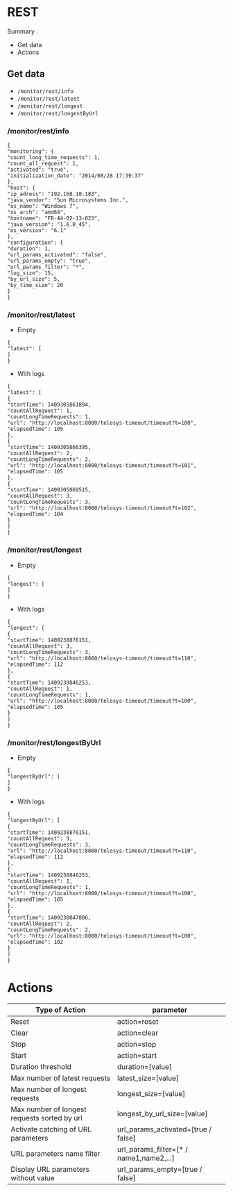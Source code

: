 # REST 

Summary :
* Get data
* Actions

## Get data
* ```/monitor/rest/info```
* ```/monitor/rest/latest```
* ```/monitor/rest/longest```
* ```/monitor/rest/longestByUrl```

### /monitor/rest/info
```
{
"monitoring": {
"count_long_time_requests": 1,
"count_all_request": 1,
"activated": "true",
"initialization_date": "2014/08/28 17:39:37"
},
"host": {
"ip_adress": "192.168.10.183",
"java_vendor": "Sun Microsystems Inc.",
"os_name": "Windows 7",
"os_arch": "amd64",
"hostname": "FR-44-02-13-023",
"java_version": "1.6.0_45",
"os_version": "6.1"
},
"configuration": {
"duration": 1,
"url_params_activated": "false",
"url_params_empty": "true",
"url_params_filter": "*",
"log_size": 15,
"by_url_size": 5,
"by_time_size": 20
}
}
```

### /monitor/rest/latest
* Empty
```
{
"latest": [
]
}
```

* With logs
```
{
"latest": [
{
"startTime": 1409305861894,
"countAllRequest": 1,
"countLongTimeRequests": 1,
"url": "http://localhost:8080/telosys-timeout/timeout?t=100",
"elapsedTime": 105
},
{
"startTime": 1409305866395,
"countAllRequest": 2,
"countLongTimeRequests": 2,
"url": "http://localhost:8080/telosys-timeout/timeout?t=101",
"elapsedTime": 105
},
{
"startTime": 1409305869515,
"countAllRequest": 3,
"countLongTimeRequests": 3,
"url": "http://localhost:8080/telosys-timeout/timeout?t=102",
"elapsedTime": 104
}
]
}
```

### /monitor/rest/longest
* Empty
```
{
"longest": [
]
}
```

* With logs
```
{
"longest": [
{
"startTime": 1409238876151,
"countAllRequest": 3,
"countLongTimeRequests": 3,
"url": "http://localhost:8080/telosys-timeout/timeout?t=110",
"elapsedTime": 112
},
{
"startTime": 1409238846253,
"countAllRequest": 1,
"countLongTimeRequests": 1,
"url": "http://localhost:8080/telosys-timeout/timeout?t=100",
"elapsedTime": 105
}
]
}
```

### /monitor/rest/longestByUrl
* Empty
```
{
"longestByUrl": [
]
}
```

* With logs
```
{
"longestByUrl": [
{
"startTime": 1409238876151,
"countAllRequest": 3,
"countLongTimeRequests": 3,
"url": "http://localhost:8080/telosys-timeout/timeout?t=110",
"elapsedTime": 112
},
{
"startTime": 1409238846253,
"countAllRequest": 1,
"countLongTimeRequests": 1,
"url": "http://localhost:8080/telosys-timeout/timeout?t=100",
"elapsedTime": 105
},
{
"startTime": 1409238847806,
"countAllRequest": 2,
"countLongTimeRequests": 2,
"url": "http://localhost:8080/telosys-timeout/timeout?t=100",
"elapsedTime": 102
}
]
}
```

# Actions

Type of Action | parameter 
------ | --------- 
Reset | action=reset
Clear | action=clear
Stop | action=stop               
Start | action=start
Duration threshold | duration=[value]
Max number of latest requests | latest_size=[value]
Max number of longest requests | longest_size=[value]
Max number of longest requests sorted by url | longest_by_url_size=[value]
Activate catching of URL parameters | url_params_activated=[true / false]
URL parameters name filter | url_params_filter=[* / name1,name2,...]
Display URL parameters without value | url_params_empty=[true / false]